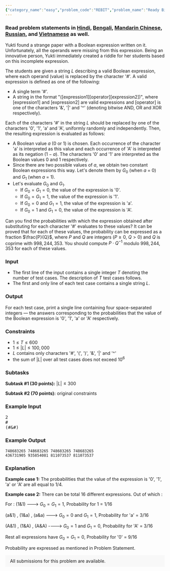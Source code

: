```yaml
---
{"category_name":"easy","problem_code":"REBIT","problem_name":"Ready Bitwise","problemComponents":{"constraints":"","constraintsState":false,"subtasks":"","subtasksState":false,"inputFormat":"","inputFormatState":false,"outputFormat":"","outputFormatState":false,"sampleTestCases":{"0":{"id":1,"input":"\r\n2\r\n#\r\n(#\u0026#)\r\n","output":"748683265 748683265 748683265 748683265\r\n436731905 935854081 811073537 811073537","explanation":"**Example case 1:** The probabilities that the value of the expression is \u00270\u0027, \u00271\u0027, \u0027a\u0027 or \u0027A\u0027 are all equal to $1/4$.\r\n\r\n**Example case 2:** There can be total 16 different expressions. Out of which :\r\n\r\nFor : (1\u00261)  ---\u0026gt; $G_0 = G_1 = 1$, Probability for 1 = $1/16$ \r\n\r\n(a\u00261) , (1\u0026a) , (a\u0026a) ---\u0026gt; $G_0 = 0$ and $G_1 = 1$, Probability for \u0027a\u0027 = $3/16$ \r\n\r\n(A\u00261) , (1\u0026A) , (A\u0026A) ----\u0026gt; $G_0 = 1$ and $G_1 = 0$, Probability for \u0027A\u0027 = $3/16$\r\n\r\nRest all expressions have $G_0 = G_1 = 0$, Probability for \u00270\u0027 = $9/16$ \r\n\r\nProbability are expressed as mentioned in Problem Statement.","isDeleted":false}}},"video_editorial_url":"","languages_supported":{"0":"CPP14","1":"C","2":"JAVA","3":"PYTH 3.6","4":"CPP17","5":"PYTH","6":"PYP3","7":"CS2","8":"ADA","9":"PYPY","10":"TEXT","11":"PAS fpc","12":"NODEJS","13":"RUBY","14":"PHP","15":"GO","16":"HASK","17":"TCL","18":"PERL","19":"SCALA","20":"LUA","21":"kotlin","22":"BASH","23":"JS","24":"LISP sbcl","25":"rust","26":"PAS gpc","27":"BF","28":"CLOJ","29":"R","30":"D","31":"CAML","32":"FORT","33":"ASM","34":"swift","35":"FS","36":"WSPC","37":"LISP clisp","38":"SQL","39":"SCM guile","40":"PERL6","41":"ERL","42":"CLPS","43":"ICK","44":"NICE","45":"PRLG","46":"ICON","47":"COB","48":"SCM chicken","49":"PIKE","50":"SCM qobi","51":"ST","52":"NEM"},"max_timelimit":1,"source_sizelimit":50000,"problem_author":"krikti","problem_tester":null,"date_added":"17-01-2020","tags":{"0":"april20","1":"easy","2":"implementation","3":"krikti","4":"probability","5":"taran_1407"},"problem_difficulty_level":"Easy-Medium","best_tag":"","editorial_url":"https://discuss.codechef.com/problems/REBIT","time":{"view_start_date":1586779202,"submit_start_date":1586779202,"visible_start_date":1586779202,"end_date":1735669800},"is_direct_submittable":false,"problemDiscussURL":"https://discuss.codechef.com/search?q=REBIT","is_proctored":false,"visitedContests":{},"layout":"problem"}
---
```

### Read problem statements in [Hindi](https://www.codechef.com/download/translated/APRIL20/hindi/REBIT.pdf), [Bengali](https://www.codechef.com/download/translated/APRIL20/bengali/REBIT.pdf), [Mandarin Chinese](https://www.codechef.com/download/translated/APRIL20/mandarin/REBIT.pdf), [Russian](https://www.codechef.com/download/translated/APRIL20/russian/REBIT.pdf), and [Vietnamese](https://www.codechef.com/download/translated/APRIL20/vietnamese/REBIT.pdf) as well.

Yukti found a strange paper with a Boolean expression written on it. Unfortunately, all the operands were missing from this expression. Being an innovative person, Yukti immediately created a riddle for her students based on this incomplete expression.

The students are given a string $L$ describing a valid Boolean expression, where each operand (value) is replaced by the character '#'. A valid expression is defined as one of the following:
- A single term '#'.
- A string in the format "([expression1][operator][expression2])", where [expression1] and [expression2] are valid expressions and [operator] is one of the characters '&', '|' and '^' (denoting bitwise AND, OR and XOR respectively).

Each of the characters '#' in the string $L$ should be replaced by one of the characters '0', '1', 'a' and 'A', uniformly randomly and independently. Then, the resulting expression is evaluated as follows:
- A Boolean value $a$ ($0$ or $1$) is chosen. Each occurrence of the character 'a' is interpreted as this value and each occurrence of 'A' is interpreted as its negation ($1-a$). The characters '0' and '1' are interpreted as the Boolean values $0$ and $1$ respectively.
- Since there are two possible values of $a$, we obtain two constant Boolean expressions this way. Let's denote them by $G_0$ (when $a$ = 0) and $G_1$ (when $a$ = 1). 
- Let's evaluate $G_0$ and $G_1$.
    - If $G_0 = G_1 = 0$, the value of the expression is '0'.
    - If $G_0 = G_1 = 1$, the value of the expression is '1'.
    - If $G_0 = 0$ and $G_1 = 1$, the value of the expression is 'a'.
    - If $G_0 = 1$ and $G_1 = 0$, the value of the expression is 'A'.

Can you find the probabilities with which the expression obtained after substituting for each character '#' evaluates to these values? It can be proved that for each of these values, the probability can be expressed as a fraction $\frac{P}{Q}$, where $P$ and $Q$ are integers ($P \ge 0$, $Q \gt 0$) and $Q$ is coprime with $998,244,353$. You should compute $P \cdot Q^{-1}$ modulo $998,244,353$ for each of these values.

### Input
- The first line of the input contains a single integer $T$ denoting the number of test cases. The description of $T$ test cases follows.
- The first and only line of each test case contains a single string $L$.

### Output
For each test case, print a single line containing four space-separated integers ― the answers corresponding to the probabilities that the value of the Boolean expression is '0', '1', 'a' or 'A' respectively.

### Constraints
- $1 \le T \le 600$
- $1 \le |L| \le 100,000$
- $L$ contains only characters '#', '(', ')', '&', '|' and '^'
- the sum of $|L|$ over all test cases does not exceed $10^6$

### Subtasks
**Subtask #1 (30 points):** $|L| \le 300$

**Subtask #2 (70 points):** original constraints

### Example Input
<pre>
2
#
(#&#)
</pre>

### Example Output
```
748683265 748683265 748683265 748683265
436731905 935854081 811073537 811073537
```

### Explanation
**Example case 1:** The probabilities that the value of the expression is '0', '1', 'a' or 'A' are all equal to $1/4$.

**Example case 2:** There can be total 16 different expressions. Out of which :

For : (1&1)  ---&gt; $G_0 = G_1 = 1$, Probability for 1 = $1/16$ 

(a&1) , (1&a) , (a&a) ---&gt; $G_0 = 0$ and $G_1 = 1$, Probability for 'a' = $3/16$ 

(A&1) , (1&A) , (A&A) ----&gt; $G_0 = 1$ and $G_1 = 0$, Probability for 'A' = $3/16$

Rest all expressions have $G_0 = G_1 = 0$, Probability for '0' = $9/16$ 

Probability are expressed as mentioned in Problem Statement.
<aside style='background: #f8f8f8;padding: 10px 15px;'><div>All submissions for this problem are available.</div></aside>